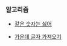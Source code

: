 ### 알고리즘
- [같은 숫자는 싫어](https://github.com/leemyungju9347/Algorithm/blob/master/Level_01/review/02_%EA%B0%99%EC%9D%80%20%EC%88%AB%EC%9E%90%EB%8A%94%20%EC%8B%AB%EC%96%B4.html)

- [가운데 글자 가져오기](https://github.com/leemyungju9347/Algorithm/blob/master/Level_01/review/03_%EA%B0%80%EC%9A%B4%EB%8D%B0%20%EA%B8%80%EC%9E%90%20%EA%B0%80%EC%A0%B8%EC%98%A4%EA%B8%B0.html)
